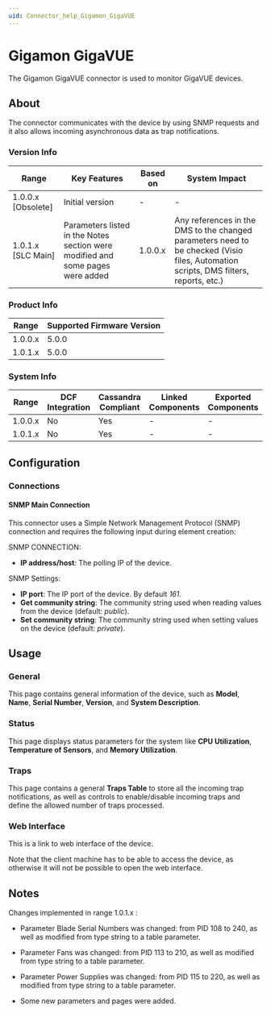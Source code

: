 ```yaml
---
uid: Connector_help_Gigamon_GigaVUE
---
```


# Gigamon GigaVUE

The Gigamon GigaVUE connector is used to monitor GigaVUE devices.

## About

The connector communicates with the device by using SNMP requests and it also allows incoming asynchronous data as trap notifications.

### Version Info

| Range | Key Features | Based on | System Impact |
|--|--|--|--|
| 1.0.0.x [Obsolete] | Initial version | - | - |
| 1.0.1.x [SLC Main] | Parameters listed in the Notes section were modified and some pages were added | 1.0.0.x | Any references in the DMS to the changed parameters need to be checked (Visio files, Automation scripts, DMS filters, reports, etc.) |

### Product Info

| Range | Supported Firmware Version |
|------------------|-----------------------------|
| 1.0.0.x          | 5.0.0                       |
| 1.0.1.x          | 5.0.0                       |

### System Info

| Range     | DCF Integration     | Cassandra Compliant     | Linked Components     | Exported Components     |
|-----------|---------------------|-------------------------|-----------------------|-------------------------|
| 1.0.0.x   | No                  | Yes                     | -                     | -                       |
| 1.0.1.x   | No                  | Yes                     | -                     | -                       |

## Configuration

### Connections

#### SNMP Main Connection

This connector uses a Simple Network Management Protocol (SNMP) connection and requires the following input during element creation:

SNMP CONNECTION:

- **IP address/host**: The polling IP of the device.

SNMP Settings:

- **IP port**: The IP port of the device. By default *161*.
- **Get community string**: The community string used when reading values from the device (default: *public*).
- **Set community string**: The community string used when setting values on the device (default: *private*).

## Usage

### General

This page contains general information of the device, such as **Model**, **Name**, **Serial Number**, **Version**, and **System Description**.

### Status

This page displays status parameters for the system like **CPU Utilization**, **Temperature of Sensors**, and **Memory Utilization**.

### Traps

This page contains a general **Traps Table** to store all the incoming trap notifications, as well as controls to enable/disable incoming traps and define the allowed number of traps processed.

### Web Interface

This is a link to web interface of the device.

Note that the client machine has to be able to access the device, as otherwise it will not be possible to open the web interface.

## Notes

Changes implemented in range 1.0.1.x :

- Parameter Blade Serial Numbers was changed: from PID 108 to 240, as well as modified from type string to a table parameter.

- Parameter Fans was changed: from PID 113 to 210, as well as modified from type string to a table parameter.

- Parameter Power Supplies was changed: from PID 115 to 220, as well as modified from type string to a table parameter.

- Some new parameters and pages were added.
